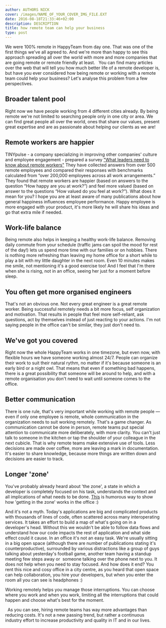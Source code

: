 ```yaml
---
author: AUTHORS NICK
cover: /images/NAME_OF_YOUR_COVER_IMG_FILE.EXT
date: 2016-08-18T21:33:46+02:00
description: DESCRIPTION
title: how remote team can help your business
type: post
---
```


We were 100% remote in HappyTeam from day one. That was one of the first things we've all agreed to. And we're more than happy to see this approach spreading all over the world with more and more companies that are going remote or remote friendly at least.
 
You can find many articles over the web that will tell you how much better life of a remote developer is, but have you ever considered how being remote or working with a remote team could help your business?
Let's analyse this problem from a few perspectives.
 
## Broader talent pool
Right now we have people working from 4 different cities already. By being remote we're not limited to searching people only in one city or area. We can find great people all over the world, ones that share our values, present great expertise and are as passionate about helping our clients as we are!
 
## Remote workers are happier
TINYpulse - a company specializing in improving other companies' culture and employee engagement - prepared a survey ["What leaders need to know about remote workers"](https://cdn2.hubspot.net/hubfs/443262/TINYpulse_What_Leaders_Need_to_Know_About_Remote_Workers.pdf)
They have collected answers from over 500 remote employees and compared their responses with benchmarks calculated from “over 200,000 employees across all work arrangements.”
They found that remote workers are happier (based on answers to the question “How happy are you at work?”) and feel more valued (based on answer to the questions “How valued do you feel at work?”).
What does it mean for you? I hope you are at least aware of many publications about how general happiness influences employee performance. Happy employee is more engaged with your product, it's more likely he will share his ideas and go that extra mile if needed.
 
## Work-life balance
Being remote also helps in keeping a healthy work-life balance. Removing daily commute from your schedule (traffic jams can spoil the mood for rest of the day!) lets us spend more time with our families or on hobbies. There is nothing more refreshing than leaving my home office for a short while to play a bit with my little daughter in the next room. Even 10 minutes makes me smile, not mentioning it's a good exercise too! And I feel that I'm there when she is rising, not in an office, seeing her just for a moment before sleep.
  
## You often get more organised engineers
That's not an obvious one. Not every great engineer is a great remote worker. Being successful remotely needs a bit more focus, self organization and motivation. That results in people that feel more self-reliant, ask questions, act by themselves instead of just reacting to your actions. I'm not saying people in the office can't be similar, they just don't need to.
 
## We've got you covered
Right now the whole HappyTeam works in one timezone, but even now, with flexible hours we have someone working almost 24/7. People can organize their work to suit their natural rythm, no matter if it's because someone is an early bird or a night owl. That means that even if something bad happens, there is a great possibility that someone will be around to help, and with a remote organisation you don't need to wait until someone comes to the office.
 
## Better communication
There is one rule, that's very important while working with remote people — even if only one employee is remote, whole communication in the organization needs to suit working remotely. That's a game changer. As communication cannot be done in person, remote teams put special attention to communicate more deliberately, with more clarity. You can't just talk to someone in the kitchen or tap the shoulder of your colleague in the next cubicle. That is why remote teams make extensive use of tools. Less decisions are made over coffee, more are leaving a mark in documentation. It's easier to share knowledge, because more things are written down and decisions are easier to track.
 
## Longer 'zone'
You've probably already heard about 'the zone', a state in which a developer is completely focused on his task, understands the context and all implications of what needs to be done. [This](http://cpuboss.com/blog/dont-interrupt-programmer/) is humorous way to show how 'getting in the zone' works in the office :)

And it's not a myth. Today's applications are big and complicated products with thousands of lines of code, often scattered across many interoperating services. It takes an effort to build a map of what's going on in a developer's head. Without this we wouldn't be able to follow data flows and understand how our code impacts the rest of application and what side effect could it cause. In an office it's not an easy task. We're usually sitting in a big open space (although there are number of publications stating it's counterproductive), surrounded by various distractions like a group of guys talking about yesterday's football game, another team having a standup meeting few steps away or  someone talking over the phone next to you. It does not help when you need to stay focused. And how does it end? You rent this nice and cosy office in a city centre, as you heard that open space can help collaboration, you hire your developers, but when you enter the room all you can see is headphones :)

Working remotely helps you manage those interruptions. You can choose where you work and when you work, limiting all the interruptions that could happen and choose what's best for the moment.

 
As you can see, hiring remote teams has way more advantages than reducing costs. It's not a new passing trend, but rather a continuous industry effort to increase productivity and quality in IT and in our lives.
